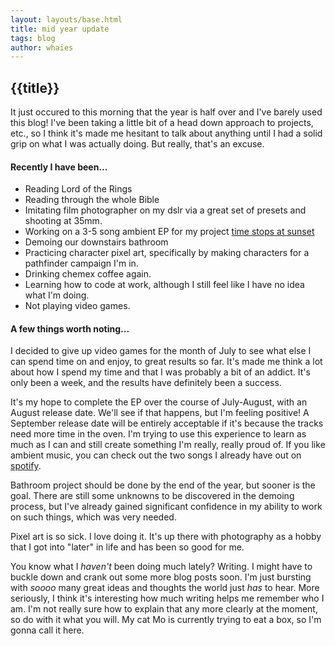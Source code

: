 ```yaml
---
layout: layouts/base.html
title: mid year update
tags: blog
author: whaies
---
```


## {{title}}

It just occured to this morning that the year is half over and I've barely used this blog! I've been taking a little bit of a head down approach to projects, etc., so I think it's made me hesitant to talk about anything until I had a solid grip on what I was actually doing. But really, that's an excuse.

#### Recently I have been...

- Reading Lord of the Rings
- Reading through the whole Bible
- Imitating film photographer on my dslr via a great set of presets and shooting at 35mm.
- Working on a 3-5 song ambient EP for my project [time stops at sunset](https://open.spotify.com/artist/6UquNOSvZgtbMeTK6drFR8?si=1VZH0KrCSMmcO0t-KXW-vQ)
- Demoing our downstairs bathroom
- Practicing character pixel art, specifically by making characters for a pathfinder campaign I'm in.
- Drinking chemex coffee again.
- Learning how to code at work, although I still feel like I have no idea what I'm doing.
- Not playing video games.

#### A few things worth noting...

I decided to give up video games for the month of July to see what else I can spend time on and enjoy, to great results so far. It's made me think a lot about how I spend my time and that I was probably a bit of an addict. It's only been a week, and the results have definitely been a success.

It's my hope to complete the EP over the course of July-August, with an August release date. We'll see if that happens, but I'm feeling positive! A September release date will be entirely acceptable if it's because the tracks need more time in the oven. I'm trying to use this experience to learn as much as I can and still create something I'm really, really proud of. If you like ambient music, you can check out the two songs I already have out on [spotify](https://open.spotify.com/artist/6UquNOSvZgtbMeTK6drFR8?si=1VZH0KrCSMmcO0t-KXW-vQ).

Bathroom project should be done by the end of the year, but sooner is the goal. There are still some unknowns to be discovered in the demoing process, but I've already gained significant confidence in my ability to work on such things, which was very needed.

Pixel art is so sick. I love doing it. It's up there with photography as a hobby that I got into "later" in life and has been so good for me.

You know what I _haven't_ been doing much lately? Writing. I might have to buckle down and crank out some more blog posts soon. I'm just bursting with _soooo_ many great ideas and thoughts the world just _has_ to hear. More seriously, I think it's interesting how much writing helps me remember who I am. I'm not really sure how to explain that any more clearly at the moment, so do with it what you will. My cat Mo is currently trying to eat a box, so I'm gonna call it here.
